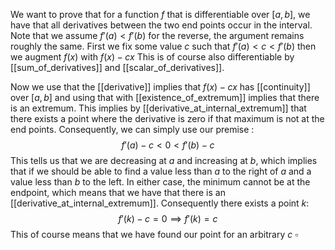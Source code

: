 We want to prove that for a function $f$ that is differentiable over $[a,b]$, we have that all derivatives between the two end points occur in the interval.
Note that we assume $f'(a) < f'(b)$ for the reverse, the argument remains roughly the same.
First we fix some value $c$ such that $f'(a) < c < f'(b)$ then we augment $f(x)$ with $f(x) - cx$
This is of course also differentiable by [[sum_of_derivatives]] and [[scalar_of_derivatives]].

Now we use that the [[derivative]] implies that $f(x) - cx$ has [[continuity]] over $[a,b]$ and using that with [[existence_of_extremum]] implies that there is an extremum.
This implies by [[derivative_at_internal_extremum]] that there exists a point where the derivative is zero if that maximum is not at the end points.
Consequently, we can simply use our premise :
$$
f'(a) - c < 0 < f'(b) - c
$$
This tells us that we are decreasing at $a$ and increasing at $b$, which implies that if we should be able to find a value less than $a$ to the right of $a$ and a value less than $b$ to the left.
In either case, the minimum cannot be at the endpoint, which means that we have that there is an [[derivative_at_internal_extremum]].
Consequently there exists a point $k$:
$$
f'(k) - c = 0 \implies f'(k) = c
$$
This of course means that we have found our point for an arbitrary $c$ $\square$
